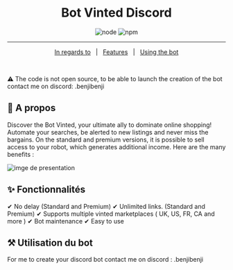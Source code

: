 <h1 align="center">Bot Vinted Discord</h1>

<p align="center">
  <img alt="node" src="https://img.shields.io/node/v/discord.js?style=for-the-badge">
  <img alt="npm" src="https://img.shields.io/npm/v/discord.js?label=Discord.js&style=for-the-badge">
</p>

<hr>

<p align="center">
  <a href="#dart-a-propos">In regards to</a> &#xa0; | &#xa0; 
  <a href="#sparkles-fonctionnalités">Features</a> &#xa0; | &#xa0;
  <a href="#hammer_and_pick-utilisation-du-bot">Using the bot</a>
</p>

<br>

:warning: The code is not open source, to be able to launch the creation of the bot contact me on discord: .benjibenji

## :dart: A propos

Discover the Bot Vinted, your ultimate ally to dominate online shopping! Automate your searches, be alerted to new listings and never miss the bargains. On the standard and premium versions, it is possible to sell access to your robot, which generates additional income. Here are the many benefits :

![imge de presentation](https://www.youtube.com/watch?v=9_C3sTRTh6I)

## :sparkles: Fonctionnalités

✔ No delay (Standard and Premium)
✔ Unlimited links. (Standard and Premium)
✔ Supports multiple vinted marketplaces ( UK, US, FR, CA and more )
✔ Bot maintenance
✔ Easy to use

## :hammer_and_pick: Utilisation du bot

For me to create your discord bot contact me on discord : .benjibenji

